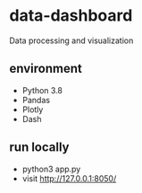 # data-dashboard
Data processing and visualization

## environment
- Python 3.8
- Pandas
- Plotly
- Dash

## run locally
- python3 app.py
- visit http://127.0.0.1:8050/
